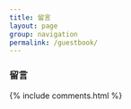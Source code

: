 ```yaml
---
title: 留言
layout: page
group: navigation
permalink: /guestbook/
---
```


<h3>留言</h3>


{% include comments.html %}